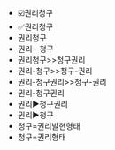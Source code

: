 - ☑️권리청구
- ✅권리청구
- 권리청구
- 권리ㆍ청구
- 권리청구>>청구권리
- 권리-청구>>청구-권리
- 권리-청구권리>>청구-권리
- 권리-청구권리
- 권리▶️청구권리
- 권리▶️청구
- 청구=권리발현형태
- 청구=권리형태